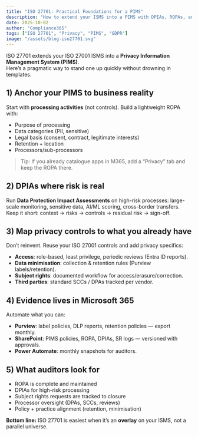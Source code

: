 ```yaml
---
title: "ISO 27701: Practical Foundations for a PIMS"
description: "How to extend your ISMS into a PIMS with DPIAs, ROPAs, and privacy controls that auditors love."
date: 2025-10-02
author: "Compliance365"
tags: ["ISO 27701", "Privacy", "PIMS", "GDPR"]
image: "/assets/blog-iso27701.svg"  
---
```


ISO 27701 extends your ISO 27001 ISMS into a **Privacy Information Management System (PIMS)**.  
Here’s a pragmatic way to stand one up quickly without drowning in templates.

## 1) Anchor your PIMS to business reality
Start with **processing activities** (not controls). Build a lightweight ROPA with:
- Purpose of processing
- Data categories (PII, sensitive)
- Legal basis (consent, contract, legitimate interests)
- Retention + location
- Processors/sub-processors

> Tip: If you already catalogue apps in M365, add a “Privacy” tab and keep the ROPA there.

## 2) DPIAs where risk is real
Run **Data Protection Impact Assessments** on high-risk processes: large-scale monitoring, sensitive data, AI/ML scoring, cross-border transfers.  
Keep it short: context → risks → controls → residual risk → sign-off.

## 3) Map privacy controls to what you already have
Don’t reinvent. Reuse your ISO 27001 controls and add privacy specifics:
- **Access**: role-based, least privilege, periodic reviews (Entra ID reports).
- **Data minimisation**: collection & retention rules (Purview labels/retention).
- **Subject rights**: documented workflow for access/erasure/correction.
- **Third parties**: standard SCCs / DPAs tracked per vendor.

## 4) Evidence lives in Microsoft 365
Automate what you can:
- **Purview**: label policies, DLP reports, retention policies — export monthly.
- **SharePoint**: PIMS policies, ROPA, DPIAs, SR logs — versioned with approvals.
- **Power Automate**: monthly snapshots for auditors.

## 5) What auditors look for
- ROPA is complete and maintained
- DPIAs for high-risk processing
- Subject rights requests are tracked to closure
- Processor oversight (DPAs, SCCs, reviews)
- Policy + practice alignment (retention, minimisation)

**Bottom line:** ISO 27701 is easiest when it’s an **overlay** on your ISMS, not a parallel universe.
